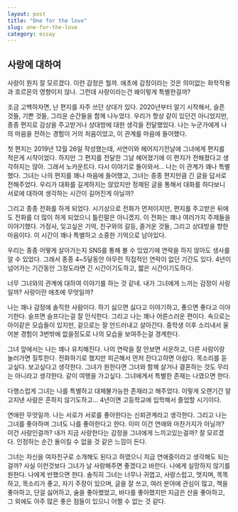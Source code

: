 ```yaml
---
layout: post
title: "One for the love"
slug: one-for-the-love
category: essay
---
```


## 사랑에 대하여

사랑이 뭔지 잘 모르겠다. 이런 감정은 뭘까. 애초에 감정이라는 것은 의미없는 화학작용과 호르몬의 영향이지 않나. 그런데 사랑이라는건 왜이렇게 특별한걸까?

조금 고백하자면, 난 편지를 자주 쓰던 상대가 있다. 2020년부터 알기 시작해서, 슬픈 것들, 기쁜 것들, 그리운 순간들을 함께 나누었다. 우리가 항상 같이 있던건 아니었지만, 종종 편지로 감상을 주고받거나 상대방에 대한 생각을 전달했었다. 나는 누군가에게 나의 마음을 전하는 경험이 거의 처음이었고, 이 관계를 마음에 들어했다.

첫 편지는 2019년 12월 26일 작성했는데, 서연이와 헤어지기전날에 그녀에게 편지를 적은게 시작이었다. 하지만 그 편지를 전달한 그날 헤어졌기에 이 편지가 전해졌다고 생각하지는 않아. 그래서 노카운트다. 다시 이야기로 돌아와서... 나는 이 관계가 꽤나 특별했다. 그녀는 나의 편지를 꽤나 마음에 들어했고, 그녀는 종종 편지만큼 긴 글을 답서로 전해주었다. 우리가 대화를 길게하지는 않았지만 정제된 글을 통해서 대화를 하다보니 서로에 대하여 생각하는 시간이 길어진게 아닐까?

그리고 종종 전화를 하게 되었다. 시기상으로 전화가 먼저이지만, 편지를 주고받은 뒤에도 전화를 더 많이 하게 되었으니 틀린말은 아니겠지. 이 전화는 꽤나 여러가지 주제들을 이야기했다. 가정사, 잊고싶은 기억, 친구와의 갈등, 즐거운 것들, 그리고 상대방을 향한 마음이다. 이 시간이 꽤나 특별하고 소중한 기억으로 남아있다.

우리는 종종 어떻게 살아가는지 SNS를 통해 볼 수 있었기에 연락을 하지 않아도 생사를 알 수 있었다. 그래서 종종 4~5달동안 아무런 직접적인 연락이 없던 기간도 있다. 4년이 넘어가는 기간동안 그정도라면 긴 시간이기도하고, 짧은 시간이기도하다.

너무 그녀와의 관계에 대하여 이야기를 하는 것 같네. 내가 그녀에게 느끼는 감정이 사랑일까? 사랑이란 애초에 무엇일까?

나는 꽤나 감정에 솔직한 사람이다. 하기 싫으면 싫다고 이야기하고, 좋으면 좋다고 이야기한다. 슬프면 슬프다는걸 잘 인식한다. 그리고 나는 꽤나 어른스러운 편이다. 속으로는 아이같은 모습들이 있지만, 겉으로는 잘 안드러내고 살아간다. 중학생 이후 소리내서 울어본 경험이 3번밖에 없을정도로 나의 모습을 보여주는걸 경계한다.

그녀 앞에서는 나는 꽤나 유치해진다. 나의 연락을 잘 안보면 서운하고, 다른 사람이랑 놀러가면 질투한다. 전화하기로 했지만 피곤해서 먼저 잔다고하면 아쉽다. 목소리를 듣고싶다. 보고싶다고 생각한다. 그녀가 원한다면 그녀와 함께 살거나 결혼하는 것도 무리는 아니라고 생각한다. 같이 여행을 가고싶다. 그녀에게서 특별한 존재는 나였으면 한다.

다행스럽게 그녀는 나를 특별하고 대체불가능한 존재라고 해주었다. 이렇게 오랜기간 알고지낸 사람은 흔하지 않기도하고... 4년이면 고등학교에 입학해서 졸업할 시기이다.

연애란 무엇일까. 나는 서로가 서로를 좋아한다는 신뢰관계라고 생각한다. 그리고 나는 그녀를 좋아하며 그녀도 나를 좋아한다고 한다. 이미 이건 연애와 마찬가지가 아닐까? 이건 사랑인걸까? 내가 지금 사랑한다는 감정을 그녀에게 느끼고있는걸까? 잘 모르겠다. 인정하는 순간 돌이킬 수 없을 것 같은 느낌이 든다.

그녀는 자신을 여자친구로 소개해도 된다고 하였으니 지금 연애중이라고 생각해도 되는걸까? 사실 이런것보다 그녀가 날 사랑해주면 좋겠다고 바란다. 나에게 실망하지 않기를 원한다. 나에게 반했으면 한다. 솔직히 그녀는 너무나 귀엽고, 사랑스럽고, 멋지며, 똑똑하고, 목소리가 좋고, 자기 주장이 있으며, 글을 잘 쓰고, 여러 분야에 관심이 많고, 책을 좋아하고, 단걸 싫어하고, 술을 좋아했었고, 바다를 좋아했지만 지금은 산을 좋아하고, 그 외에도 아주 많은 좋은 점들이 있으니 어쩔 수 없는 것 같다.
